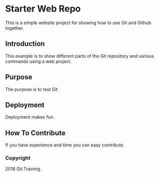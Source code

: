 # Starter Web Repo

This is a simple website project for showing how to use Git and Github together. 

## Introduction

This example is to show different parts of the Git repository and various commands using a web project.

## Purpose

The purpose is to test Git

## Deployment

Deployment makes fun.

## How To Contribute

If you have experience and time you can easy contribute.

### Copyright

2018 Git.Training.